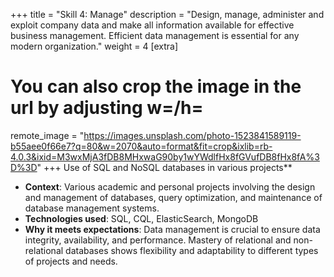 +++
title = "Skill 4: Manage"
description = "Design, manage, administer and exploit company data and make all information available for effective business management. Efficient data management is essential for any modern organization."
weight = 4 
[extra]
# You can also crop the image in the url by adjusting w=/h=
remote_image = "https://images.unsplash.com/photo-1523841589119-b55aee0f66e7?q=80&w=2070&auto=format&fit=crop&ixlib=rb-4.0.3&ixid=M3wxMjA3fDB8MHxwaG90by1wYWdlfHx8fGVufDB8fHx8fA%3D%3D"
+++
Use of SQL and NoSQL databases in various projects**
  - **Context**: Various academic and personal projects involving the design and management of databases, query optimization, and maintenance of database management systems.
  - **Technologies used**: SQL, CQL, ElasticSearch, MongoDB
  - **Why it meets expectations**: Data management is crucial to ensure data integrity, availability, and performance. Mastery of relational and non-relational databases shows flexibility and adaptability to different types of projects and needs.

